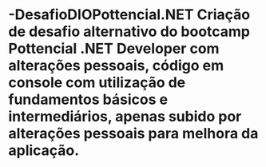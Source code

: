 # -DesafioDIOPottencial.NET Criação de desafio alternativo do bootcamp Pottencial .NET Developer com alterações pessoais, código em console com utilização de fundamentos básicos e intermediários, apenas subido por alterações pessoais para melhora da aplicação.
